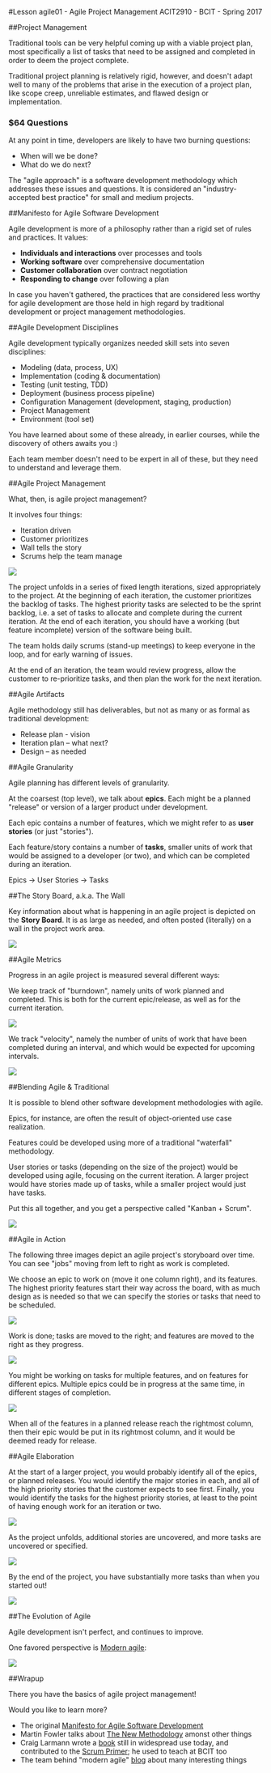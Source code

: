 #Lesson agile01 - Agile Project Management
ACIT2910 - BCIT - Spring 2017

##Project Management

Traditional tools can be very helpful coming up with a viable
project plan, most specifically a list of tasks that need to
be assigned and completed in order to deem the project complete.

Traditional project planning is relatively rigid, however, and
doesn't adapt well to many of the problems that arise in the
execution of a project plan, like scope creep, unreliable
estimates, and flawed design or implementation.

### $64 Questions

At any point in time, developers are likely to have two burning questions:

- When will we be done?
- What do we do next?

The "agile approach" is a software development methodology which 
addresses these issues and questions. It is considered an
"industry-accepted best practice" for small and medium projects.

##Manifesto for Agile Software Development

Agile development is more of a philosophy rather than a rigid
set of rules and practices. It values:

- **Individuals and interactions** over processes and tools
- **Working software** over comprehensive documentation
- **Customer collaboration** over contract negotiation
- **Responding to change** over following a plan

In case you haven't gathered, the practices that are considered
less worthy for agile development are those held in high regard
by traditional development or project management methodologies.

##Agile Development Disciplines

Agile development typically organizes needed skill sets into seven disciplines:

- Modeling (data, process, UX)
- Implementation (coding & documentation)
- Testing (unit testing, TDD)
- Deployment (business process pipeline)
- Configuration Management (development, staging, production)
- Project Management 
- Environment (tool set)

You have learned about some of these already, in earlier courses,
while the discovery of others awaits you :)

Each team member doesn't need to be expert in all of these,
but they need to understand and leverage them.

##Agile Project Management

What, then, is agile project management?

It involves four things:

- Iteration driven
- Customer prioritizes
- Wall tells the story
- Scrums help the team manage

<img class="scale" src="/pix/agile/process.png"/>

The project unfolds in a series of fixed length iterations, sized
appropriately to the project. At the beginning of each iteration,
the customer prioritizes the backlog of tasks. The highest priority tasks
are selected to be the sprint backlog, i.e. a set of tasks to allocate
and complete during the current iteration.
At the end of each iteration, you should have a working (but feature incomplete)
version of the software being built.

The team holds daily scrums (stand-up meetings) to keep everyone in the loop,
and for early warning of issues.

At the end of an iteration, the team would review progress, allow the customer
to re-prioritize tasks, and then plan the work for the next iteration.

##Agile Artifacts

Agile methodology still has deliverables, but not as many or as formal
as traditional development:

- Release plan - vision
- Iteration plan – what next?
- Design – as needed

##Agile Granularity

Agile planning has different levels of granularity.

At the coarsest (top level), we talk about **epics**.
Each might be a planned "release" or version of a larger
product under development.

Each epic contains a number of features, which we might refer to
as **user stories** (or just "stories").

Each feature/story contains a number of **tasks**, smaller units of work
that would be assigned to a developer (or two), and which can be completed
during an iteration.

Epics → User Stories → Tasks

##The Story Board, a.k.a. The Wall

Key information about what is happening in an agile project is
depicted on the **Story Board**. It is as large as needed,
and often posted (literally) on a wall in the project
work area.

<img class="scale" src="/pix/agile/wall.png"/>

##Agile Metrics

Progress in an agile project is measured several different ways:

We keep track of "burndown", namely units of work planned
and completed. This is both for the current epic/release,
as well as for the current iteration.

<img class="scale" src="/pix/agile/metrics01.png"/>

We track "velocity", namely the number of units of work that have
been completed during an interval, and which would be expected
for upcoming intervals.

<img class="scale" src="/pix/agile/metrics02.png"/>

##Blending Agile & Traditional

It is possible to blend other software development methodologies
with agile.

Epics, for instance, are often the result of object-oriented
use case realization.

Features could be developed using more of a traditional "waterfall"
methodology.

User stories or tasks (depending on the size of the project)
would be developed using agile, focusing on the current iteration.
A larger project would have stories made up of tasks, while a smaller project would just have tasks.

Put this all together, and you get a perspective called "Kanban + Scrum".

<img class="scale" src="/pix/agile/kanban.png"/>
 
##Agile in Action

The following three images depict an agile project's storyboard
over time. You can see "jobs" moving from left to right as work
is completed.

We choose an epic to work on (move it one column right), and its features.
The highest priority features start their way across the board, with
as much design as is needed so that we can specify the stories or tasks
that need to be scheduled.

<img class="scale" src="/pix/agile/action01.png"/>

Work is done; tasks are moved to the right; and features are moved to the
right as they progress.

<img class="scale" src="/pix/agile/action02.png"/>

You might be working on tasks for multiple features, and on features for
different epics. Multiple epics could be in progress at the same time,
in different stages of completion.

<img class="scale" src="/pix/agile/action03.png"/>

When all of the features in a planned release reach the rightmost column,
then their epic would be put in its rightmost column, and it would be
deemed ready for release.

##Agile Elaboration

At the start of a larger project, you would probably identify all of the epics,
or planned releases. You would identify the major stories in each, and all of the
high priority stories that the customer expects to see first.
Finally, you would identify the tasks for the highest priority stories,
at least to the point of having enough work for an iteration or two.

<img class="scale" src="/pix/agile/elaboration01.png"/>

As the project unfolds, additional stories are uncovered, and more tasks are
uncovered or specified.

<img class="scale" src="/pix/agile/elaboration02.png"/>

By the end of the project, you have substantially more tasks than when you started out!

<img class="scale" src="/pix/agile/elaboration03.png"/>


##The Evolution of Agile

Agile development isn't perfect, and continues to improve.

One favored perspective is [Modern agile](https://www.industriallogic.com/blog/modern-agile/):

<img class="scale" src="/pix/agile/modernAgile.png"/>


##Wrapup

There you have the basics of agile project management!

Would you like to learn more?

- The original [Manifesto for Agile Software Development](http://agilemanifesto.org/)
- Martin Fowler talks about [The New Methodology](https://martinfowler.com/articles/newMethodology.html) amonst other things
- Craig Larmann wrote a [book](http://www.craiglarman.com/wiki/index.php?title=Book_Applying_UML_and_Patterns)
still in widespread use today, and contributed to the [Scrum Primer](https://less.works/less/scrum/index.html); 
he used to teach at BCIT too
- The team behind "modern agile" [blog](https://www.industriallogic.com/blog/) about many interesting things
